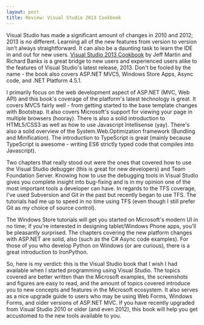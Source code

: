 ```yaml
---
layout: post
title: Review: Visual Studio 2013 Cookbook
---
```



Visual Studio has made a significant amount of changes in 2010 and 2012; 2013 is no different. Learning all of the new features from version to version isn't always straightforward. It can also be a daunting task to learn the IDE in and out for new users. <a href="http://www.packtpub.com/visual-studio-2013-cookbook/book">Visual Studio 2013 Cookbook</a> by Jeff Martin and Richard Banks is a great bridge to new users and experienced users alike to the features of Visual Studio's latest release, 2013. Don't be fooled by the name - the book also covers ASP.NET MVC5, Windows Store Apps, Async code, and .NET Platform 4.5.1.

I primarily focus on the web development aspect of ASP.NET (MVC, Web API) and this book's coverage of the platform's latest technology is great. It covers MVC5 fairly well - from getting started to the base template changes with Bootstrap. It also covers Microsoft's support for viewing your page in multiple browsers (hooray). There is also a solid introduction to HTML5/CSS3 as well as how to use Javascript Intellisense (yay). There's also a solid overview of the System.Web.Optimization framework (Bundling and Minification). The introduction to TypeScript is great (mainly because TypeScript is awesome - writing ES6 strictly typed code that compiles into Javascript).

Two chapters that really stood out were the ones that covered how to use the Visual Studio debugger (this is great for new developers) and Team Foundation Server. Knowing how to use the debugging tools in Visual Studio gives you complete insight into bug-fixing and is in my opinion one of the most important tools a developer can have. In regards to the TFS coverage, I've used Subversion and Git in the past but recently began to use TFS. The tutorials had me up to speed in no time using TFS (even though I still prefer Git as my choice of source control).

The Windows Store tutorials will get you started on Microsoft's modern UI in no time; if you're interested in designing tablet/Windows Phone apps, you'll be pleasantly surprised. The chapters covering the new platform changes with ASP.NET are solid, also (such as the C# Async code examples). For those of you who develop Python on Windows (or are curious), there is a great introduction to IronPython.

So, here is my verdict: this is the Visual Studio book that I wish I had available when I started programming using Visual Studio. The topics covered are better written than the Microsoft examples, the screenshots and figures are easy to read, and the amount of topics covered introduce you to new concepts and features in the Microsoft ecosystem. It also serves as a nice upgrade guide to users who may be using Web Forms, Windows Forms, and older versions of ASP.NET MVC. If you have recently upgraded from Visual Studio 2010 or older (and even 2012), this book will help you get accustomed to the new tools available to you.